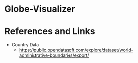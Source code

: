 # Globe-Visualizer

# References and Links
* Country Data
    * https://public.opendatasoft.com/explore/dataset/world-administrative-boundaries/export/